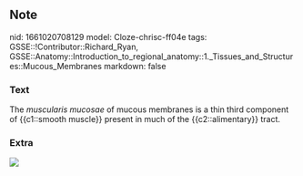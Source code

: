 ## Note
nid: 1661020708129
model: Cloze-chrisc-ff04e
tags: GSSE::!Contributor::Richard_Ryan, GSSE::Anatomy::Introduction_to_regional_anatomy::1._Tissues_and_Structures::Mucous_Membranes
markdown: false

### Text
<div class='toggle'>
  The <em>muscularis mucosae</em> of mucous membranes is a thin
  third component of {{c1::smooth muscle}} present in much of the
  {{c2::alimentary}} tract.
</div>

### Extra
<img src= 
"FDdTkbKUKPxC65yTlYP1c5_lBbTRLwafJpP3XgDY_TByNoQbuy3UBflpchizmqsqwD6ROnZD7DfPc0ZKF89JVvXvE0ljBIcuP3-P.jpg">
